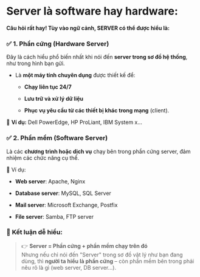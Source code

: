 # Server là software hay hardware:

**Câu hỏi rất hay! Tùy vào ngữ cảnh, SERVER có thể được hiểu là:**

### ✅ **1. Phần cứng (Hardware Server)**

Đây là cách hiểu phổ biến nhất khi nói đến **server trong sơ đồ hệ thống**, như trong hình bạn gửi.

- Là **một máy tính chuyên dụng** được thiết kế để:
    
    - **Chạy liên tục 24/7**
        
    - **Lưu trữ và xử lý dữ liệu**
        
    - **Phục vụ yêu cầu từ các thiết bị khác trong mạng** (client).
        

🔧 **Ví dụ:** Dell PowerEdge, HP ProLiant, IBM System x…

### ✅ **2. Phần mềm (Software Server)**

Là các **chương trình hoặc dịch vụ** chạy bên trong phần cứng server, đảm nhiệm các chức năng cụ thể.

📌 Ví dụ:

- **Web server**: Apache, Nginx
    
- **Database server**: MySQL, SQL Server
    
- **Mail server**: Microsoft Exchange, Postfix
    
- **File server**: Samba, FTP server
### 🧩 **Kết luận dễ hiểu:**

> 👉 **Server = Phần cứng + phần mềm chạy trên đó**  
> Nhưng nếu chỉ nói đến "Server" trong sơ đồ vật lý như bạn đang dùng, thì **người ta hiểu là phần cứng** – còn phần mềm bên trong phải nêu rõ là gì (web server, DB server...).